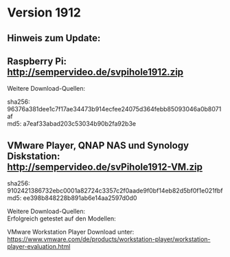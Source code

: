 # Version 1912
## Hinweis zum Update:

## Raspberry Pi: http://sempervideo.de/svpihole1912.zip
Weitere Download-Quellen:<br>

sha256: 96376a381dee1c7f17ae34473b914ecfee24075d364febb85093046a0b8071af<br>
md5: a7eaf33abad203c53034b90b2fa92b3e

## VMware Player, QNAP NAS und Synology Diskstation: http://sempervideo.de/svPihole1912-VM.zip

sha256: 9102421386732ebc0001a82724c3357c2f0aade9f0bf14eb82d5bf0f1e021fbf<br>
md5:  ee398b848228b891ab6e14aa2597d0d0<br>

Weitere Download-Quellen:<br>
Erfolgreich getestet auf den Modellen: 

VMware Workstation Player Download unter: https://www.vmware.com/de/products/workstation-player/workstation-player-evaluation.html

